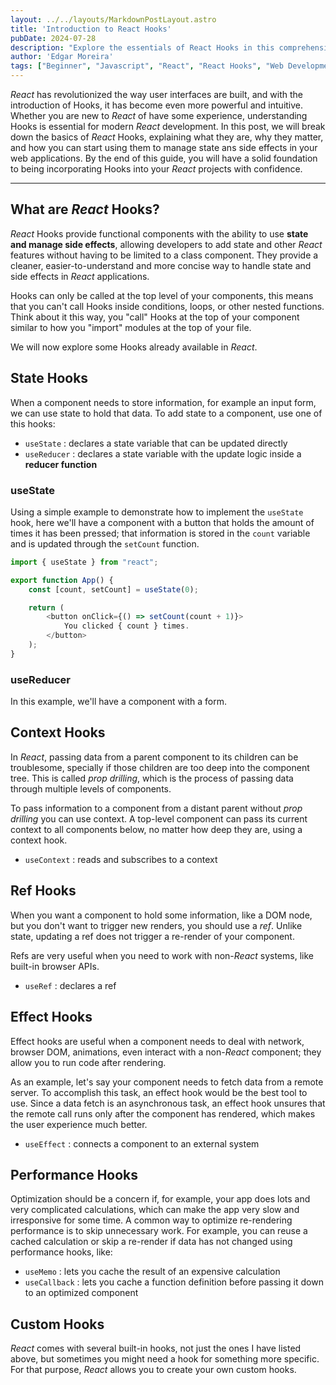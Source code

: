 ```yaml
---
layout: ../../layouts/MarkdownPostLayout.astro
title: 'Introduction to React Hooks'
pubDate: 2024-07-28
description: "Explore the essentials of React Hooks in this comprehensive beginner's guide. Learn how to simplify your React code by managing state and side effects with ease, even if you are new to web development."
author: 'Edgar Moreira'
tags: ["Beginner", "Javascript", "React", "React Hooks", "Web Development"]
---
```


*React* has revolutionized the way user interfaces are built, and with the introduction of Hooks, it has become even more powerful and intuitive. Whether you are new to *React* of have some experience, understanding Hooks is essential for modern *React* development. In this post, we will break down the basics of *React* Hooks, explaining what they are, why they matter, and how you can start using them to manage state ans side effects in your web applications. By the end of this guide, you will have a solid foundation to being incorporating Hooks into your *React* projects with confidence.

---

## What are *React* Hooks?
*React* Hooks provide functional components with the ability to use **state and manage side effects**, allowing developers to add state and other *React* features without having to be limited to a class component. They provide a cleaner, easier-to-understand and more concise way to handle state and side effects in *React* applications.

Hooks can only be called at the top level of your components, this means that you can't call Hooks inside conditions, loops, or other nested functions. Think about it this way, you "call" Hooks at the top of your component similar to how you "import" modules at the top of your file.

We will now explore some Hooks already available in *React*.

## State Hooks
When a component needs to store information, for example an input form, we can use state to hold that data. To add state to a component, use one of this hooks:
- `useState` : declares a state variable that can be updated directly
- `useReducer` : declares a state variable with the update logic inside a **reducer function**

### useState
Using a simple example to demonstrate how to implement the `useState` hook, here we'll have a component with a button that holds the amount of times it has been pressed; that information is stored in the `count` variable and is updated through the `setCount` function.
```js title="useState.js"
import { useState } from "react";

export function App() {
    const [count, setCount] = useState(0);

    return (
        <button onClick={() => setCount(count + 1)}>
            You clicked { count } times.
        </button>
    );
}
```

### useReducer
In this example, we'll have a component with a form.

## Context Hooks
In *React*, passing data from a parent component to its children can be troublesome, specially if those children are too deep into the component tree. This is called *prop drilling*, which is the process of passing data through multiple levels of components.

To pass information to a component from a distant parent without *prop drilling* you can use context. A top-level component can pass its current context to all components below, no matter how deep they are, using a context hook.
- `useContext` : reads and subscribes to a context

## Ref Hooks
When you want a component to hold some information, like a DOM node, but you don't want to trigger new renders, you should use a *ref*. Unlike state, updating a ref does not trigger a re-render of your component.

Refs are very useful when you need to work with non-*React* systems, like built-in browser APIs.
- `useRef` : declares a ref

## Effect Hooks
Effect hooks are useful when a component needs to deal with network, browser DOM, animations, even interact with a non-*React* component; they allow you to run code after rendering.

As an example, let's say your component needs to fetch data from a remote server. To accomplish this task, an effect hook would be the best tool to use. Since a data fetch is an asynchronous task, an effect hook unsures that the remote call runs only after the component has rendered, which makes the user experience much better.
- `useEffect` : connects a component to an external system

## Performance Hooks
Optimization should be a concern if, for example, your app does lots and very complicated calculations, which can make the app very slow and irresponsive for some time. A common way to optimize re-rendering performance is to skip unnecessary work. For example, you can reuse a cached calculation or skip a re-render if data has not changed using performance hooks, like:
- `useMemo` : lets you cache the result of an expensive calculation
- `useCallback` : lets you cache a function definition before passing it down to an optimized component

## Custom Hooks
*React* comes with several built-in hooks, not just the ones I have listed above, but sometimes you might need a hook for something more specific. For that purpose, *React* allows you to create your own custom hooks.

<!-- ## Context Hooks

## Ref Hooks

## Effect Hooks

## Performance Hooks

## Custom Hooks

## Conclusion -->